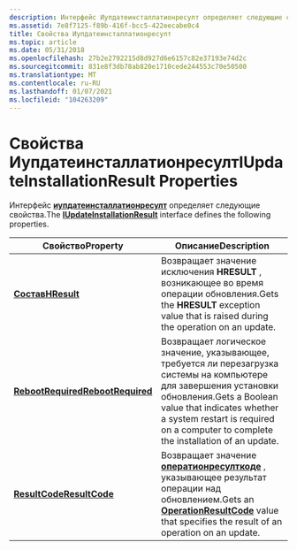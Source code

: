 ```yaml
---
description: Интерфейс Иупдатеинсталлатионресулт определяет следующие свойства.
ms.assetid: 7e8f7125-f89b-416f-bcc5-422eecabe0c4
title: Свойства Иупдатеинсталлатионресулт
ms.topic: article
ms.date: 05/31/2018
ms.openlocfilehash: 27b2e2792215d8d927d6e6157c82e37193e74d2c
ms.sourcegitcommit: 831e8f3db78ab820e1710cede244553c70e50500
ms.translationtype: MT
ms.contentlocale: ru-RU
ms.lasthandoff: 01/07/2021
ms.locfileid: "104263209"
---
```

# <a name="iupdateinstallationresult-properties"></a><span data-ttu-id="6f291-103">Свойства Иупдатеинсталлатионресулт</span><span class="sxs-lookup"><span data-stu-id="6f291-103">IUpdateInstallationResult Properties</span></span>

<span data-ttu-id="6f291-104">Интерфейс [**иупдатеинсталлатионресулт**](/windows/desktop/api/Wuapi/nn-wuapi-iupdateinstallationresult) определяет следующие свойства.</span><span class="sxs-lookup"><span data-stu-id="6f291-104">The [**IUpdateInstallationResult**](/windows/desktop/api/Wuapi/nn-wuapi-iupdateinstallationresult) interface defines the following properties.</span></span>



| <span data-ttu-id="6f291-105">Свойство</span><span class="sxs-lookup"><span data-stu-id="6f291-105">Property</span></span>                                                           | <span data-ttu-id="6f291-106">Описание</span><span class="sxs-lookup"><span data-stu-id="6f291-106">Description</span></span>                                                                                                                       |
|--------------------------------------------------------------------|-----------------------------------------------------------------------------------------------------------------------------------|
| [<span data-ttu-id="6f291-107">**Состав**</span><span class="sxs-lookup"><span data-stu-id="6f291-107">**HResult**</span></span>](/windows/desktop/api/Wuapi/nf-wuapi-iupdateinstallationresult-get_hresult)               | <span data-ttu-id="6f291-108">Возвращает значение исключения **HRESULT** , возникающее во время операции обновления.</span><span class="sxs-lookup"><span data-stu-id="6f291-108">Gets the **HRESULT** exception value that is raised during the operation on an update.</span></span>                                            |
| [<span data-ttu-id="6f291-109">**RebootRequired**</span><span class="sxs-lookup"><span data-stu-id="6f291-109">**RebootRequired**</span></span>](/windows/desktop/api/Wuapi/nf-wuapi-iupdateinstallationresult-get_rebootrequired) | <span data-ttu-id="6f291-110">Возвращает логическое значение, указывающее, требуется ли перезагрузка системы на компьютере для завершения установки обновления.</span><span class="sxs-lookup"><span data-stu-id="6f291-110">Gets a Boolean value that indicates whether a system restart is required on a computer to complete the installation of an update.</span></span> |
| [<span data-ttu-id="6f291-111">**ResultCode**</span><span class="sxs-lookup"><span data-stu-id="6f291-111">**ResultCode**</span></span>](/windows/desktop/api/Wuapi/nf-wuapi-iupdateinstallationresult-get_resultcode)         | <span data-ttu-id="6f291-112">Возвращает значение [**оператионресулткоде**](/windows/win32/api/wuapi/ne-wuapi-operationresultcode) , указывающее результат операции над обновлением.</span><span class="sxs-lookup"><span data-stu-id="6f291-112">Gets an [**OperationResultCode**](/windows/win32/api/wuapi/ne-wuapi-operationresultcode) value that specifies the result of an operation on an update.</span></span>          |



 

 

 



